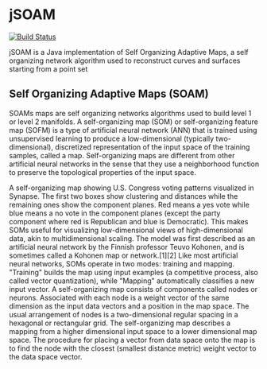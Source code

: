 jSOAM
=====
[![Build Status](https://travis-ci.org/aletheia/jSOAM.png?branch=master)](http://travis-ci.org/twitter/flight)

jSOAM is a Java implementation of Self Organizing Adaptive Maps, a self organizing network algorithm used to reconstruct curves and surfaces starting from a point set

Self Organizing Adaptive Maps (SOAM)
-------

SOAMs maps are self organizing networks algorithms used to build level 1 or level 2 manifolds.
A self-organizing map (SOM) or self-organizing feature map (SOFM) is a type of artificial neural network (ANN) that is trained using unsupervised learning to produce a low-dimensional (typically two-dimensional), discretized representation of the input space of the training samples, called a map. Self-organizing maps are different from other artificial neural networks in the sense that they use a neighborhood function to preserve the topological properties of the input space.


A self-organizing map showing U.S. Congress voting patterns visualized in Synapse. The first two boxes show clustering and distances while the remaining ones show the component planes. Red means a yes vote while blue means a no vote in the component planes (except the party component where red is Republican and blue is Democratic).
This makes SOMs useful for visualizing low-dimensional views of high-dimensional data, akin to multidimensional scaling. The model was first described as an artificial neural network by the Finnish professor Teuvo Kohonen, and is sometimes called a Kohonen map or network.[1][2]
Like most artificial neural networks, SOMs operate in two modes: training and mapping. "Training" builds the map using input examples (a competitive process, also called vector quantization), while "Mapping" automatically classifies a new input vector.
A self-organizing map consists of components called nodes or neurons. Associated with each node is a weight vector of the same dimension as the input data vectors and a position in the map space. The usual arrangement of nodes is a two-dimensional regular spacing in a hexagonal or rectangular grid. The self-organizing map describes a mapping from a higher dimensional input space to a lower dimensional map space. The procedure for placing a vector from data space onto the map is to find the node with the closest (smallest distance metric) weight vector to the data space vector.



